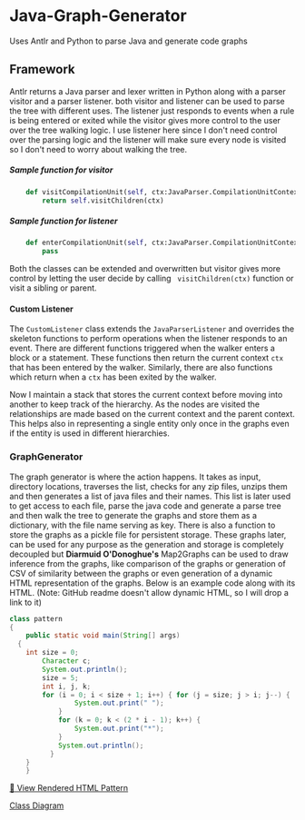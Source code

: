 # Java-Graph-Generator
Uses Antlr and Python to parse Java and generate code graphs

## Framework
Antlr returns a Java parser and lexer written in Python along with a parser visitor 
and a parser listener. both visitor and listener can be used to parse the tree with different uses. 
The listener just responds to events when a rule is being entered or exited while the visitor gives 
more control to the user over the tree walking logic. I use listener here since I don't need control 
over the parsing logic and the listener will make sure every node is visited so I don't need to worry 
about walking the tree. 

##### Sample function for visitor 
```python
    def visitCompilationUnit(self, ctx:JavaParser.CompilationUnitContext):
        return self.visitChildren(ctx)
```

##### Sample function for listener
```python
    def enterCompilationUnit(self, ctx:JavaParser.CompilationUnitContext):
        pass
```
Both the classes can be extended and overwritten but visitor gives more control 
by letting the user decide by calling ``` visitChildren(ctx)``` function or visit a 
sibling or parent. 

#### Custom Listener

The ``` CustomListener ``` class extends the ``` JavaParserListener ```
and overrides the skeleton functions to perform operations when the listener 
responds to an event. 
There are different functions triggered when the walker enters a block or a statement. 
These functions then return the current context ``` ctx ``` that has been entered by the 
walker. Similarly, there are also functions which return when a ``` ctx ``` has been exited 
by the walker. 

Now I maintain a stack that stores the current context before moving into another to keep 
track of the hierarchy. As the nodes are visited the relationships are made based on the current
context and the parent context. This helps also in representing a single entity only once
in the graphs even if the entity is used in different hierarchies. 

### GraphGenerator 
The graph generator is where the action happens. It takes as input, directory locations, traverses the list, 
checks for any zip files, unzips them and then generates a list of java files and their names. This list is 
later used to get access to each file, parse the java code and generate a parse tree and then walk the tree 
to generate the graphs and store them as a dictionary, with the file name serving as key. There is also a function 
to store the graphs as a pickle file for persistent storage. 
These graphs later, can be used for any purpose as the generation and storage is completely decoupled but **Diarmuid O'Donoghue's** Map2Graphs
can be used to draw inference from the graphs, like comparison of the graphs or generation of CSV of similarity between the graphs or even
generation of a dynamic HTML representation of the graphs. Below is an example code along with its HTML. 
(Note: GitHub readme doesn't allow dynamic HTML, so I will drop a link to it)

```java
class pattern
{
    public static void main(String[] args)
  {
    int size = 0;
        Character c;
        System.out.println();
        size = 5;
        int i, j, k;
        for (i = 0; i < size + 1; i++) { for (j = size; j > i; j--) {
                System.out.print(" ");
            }
            for (k = 0; k < (2 * i - 1); k++) {
                System.out.print("*");
            }
            System.out.println();
          }
    }
    }
```
[📄 View Rendered HTML Pattern](https://saad10codes.github.io/Java-Graph-Generator/java_program_to_print_the_following_pattern_on_the_console_12.html)


[Class Diagram](./files/JavaGraphGeneratorClassDiagram.drawio.svg)


